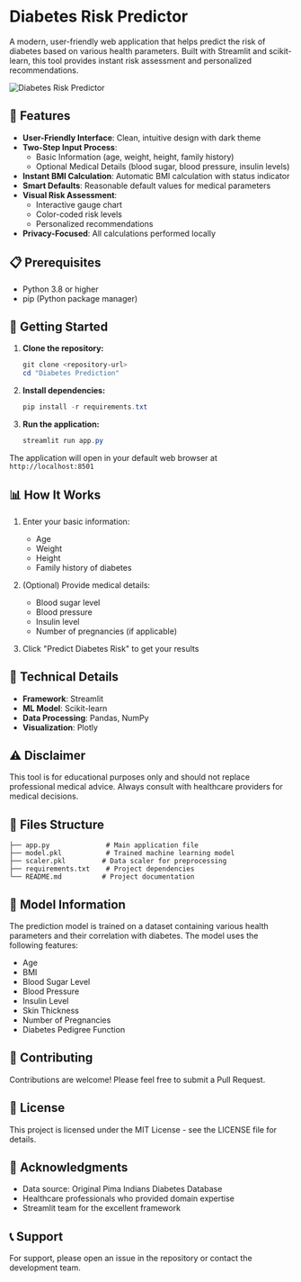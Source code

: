 # Diabetes Risk Predictor

A modern, user-friendly web application that helps predict the risk of diabetes based on various health parameters. Built with Streamlit and scikit-learn, this tool provides instant risk assessment and personalized recommendations.

![Diabetes Risk Predictor](https://www.kaggle.com/datasets/uciml/pima-indians-diabetes-database)

## 🌟 Features

- **User-Friendly Interface**: Clean, intuitive design with dark theme
- **Two-Step Input Process**:
  - Basic Information (age, weight, height, family history)
  - Optional Medical Details (blood sugar, blood pressure, insulin levels)
- **Instant BMI Calculation**: Automatic BMI calculation with status indicator
- **Smart Defaults**: Reasonable default values for medical parameters
- **Visual Risk Assessment**:
  - Interactive gauge chart
  - Color-coded risk levels
  - Personalized recommendations
- **Privacy-Focused**: All calculations performed locally

## 📋 Prerequisites

- Python 3.8 or higher
- pip (Python package manager)

## 🚀 Getting Started

1. **Clone the repository:**
   ```powershell
   git clone <repository-url>
   cd "Diabetes Prediction"
   ```

2. **Install dependencies:**
   ```powershell
   pip install -r requirements.txt
   ```

3. **Run the application:**
   ```powershell
   streamlit run app.py
   ```

The application will open in your default web browser at `http://localhost:8501`

## 📊 How It Works

1. Enter your basic information:
   - Age
   - Weight
   - Height
   - Family history of diabetes

2. (Optional) Provide medical details:
   - Blood sugar level
   - Blood pressure
   - Insulin level
   - Number of pregnancies (if applicable)

3. Click "Predict Diabetes Risk" to get your results

## 🔬 Technical Details

- **Framework**: Streamlit
- **ML Model**: Scikit-learn
- **Data Processing**: Pandas, NumPy
- **Visualization**: Plotly

## ⚠️ Disclaimer

This tool is for educational purposes only and should not replace professional medical advice. Always consult with healthcare providers for medical decisions.

## 📝 Files Structure

```
├── app.py              # Main application file
├── model.pkl           # Trained machine learning model
├── scaler.pkl         # Data scaler for preprocessing
├── requirements.txt    # Project dependencies
└── README.md          # Project documentation
```

## 🔧 Model Information

The prediction model is trained on a dataset containing various health parameters and their correlation with diabetes. The model uses the following features:
- Age
- BMI
- Blood Sugar Level
- Blood Pressure
- Insulin Level
- Skin Thickness
- Number of Pregnancies
- Diabetes Pedigree Function

## 👥 Contributing

Contributions are welcome! Please feel free to submit a Pull Request.

## 📄 License

This project is licensed under the MIT License - see the LICENSE file for details.

## 🙏 Acknowledgments

- Data source: Original Pima Indians Diabetes Database
- Healthcare professionals who provided domain expertise
- Streamlit team for the excellent framework

## 📞 Support

For support, please open an issue in the repository or contact the development team.
